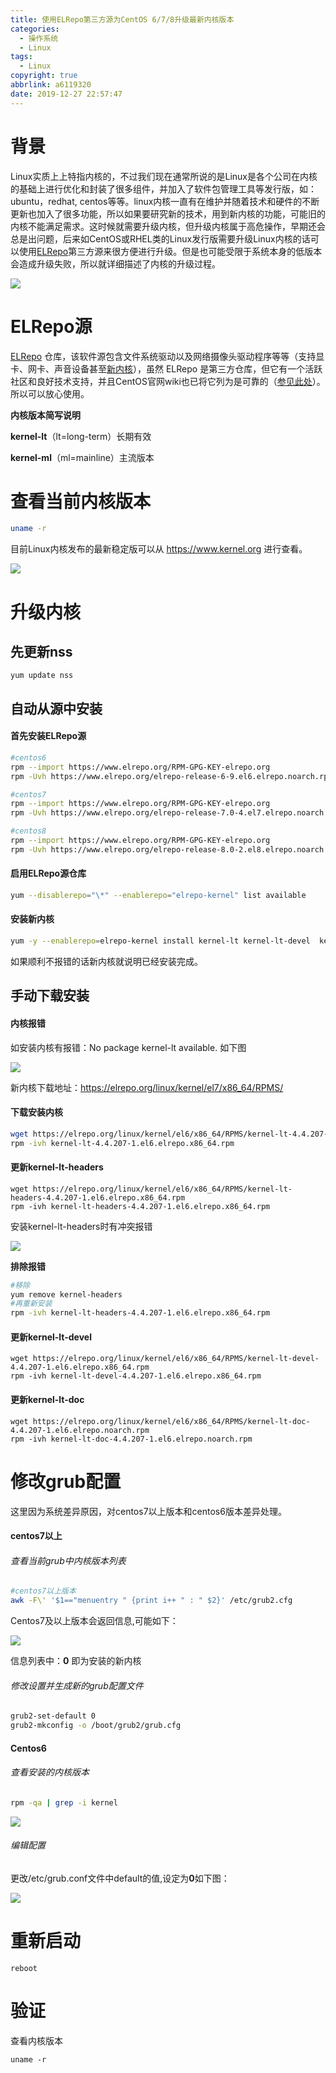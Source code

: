 ```yaml
---
title: 使用ELRepo第三方源为CentOS 6/7/8升级最新内核版本
categories:
  - 操作系统
  - Linux
tags:
  - Linux
copyright: true
abbrlink: a6119320
date: 2019-12-27 22:57:47
---
```


# 背景

Linux实质上上特指内核的，不过我们现在通常所说的是Linux是各个公司在内核的基础上进行优化和封装了很多组件，并加入了软件包管理工具等发行版，如：ubuntu，redhat,  centos等等。linux内核一直有在维护并随着技术和硬件的不断更新也加入了很多功能，所以如果要研究新的技术，用到新内核的功能，可能旧的内核不能满足需求。这时候就需要升级内核，但升级内核属于高危操作，早期还会总是出问题，后来如CentOS或RHEL类的Linux发行版需要升级Linux内核的话可以使用[ELRepo](http://elrepo.org/)第三方源来很方便进行升级。但是也可能受限于系统本身的低版本会造成升级失败，所以就详细描述了内核的升级过程。

![](使用ELRepo第三方源为CentOS-6-7-8升级最新内核版本/1.jpg)



<!--more-->

# ELRepo源

[ELRepo](https://www.elrepo.org/) 仓库，该软件源包含文件系统驱动以及网络摄像头驱动程序等等（支持显卡、网卡、声音设备甚至[新内核](https://linux.cn/article-8310-1.html)），虽然 ELRepo 是第三方仓库，但它有一个活跃社区和良好技术支持，并且CentOS官网wiki也已将它列为是可靠的（[参见此处](https://wiki.centos.org/AdditionalResources/Repositories)）。所以可以放心使用。

**内核版本简写说明**

**kernel-lt**（lt=long-term）长期有效

**kernel-ml**（ml=mainline）主流版本



# 查看当前内核版本

```bash
uname -r
```

目前Linux内核发布的最新稳定版可以从 https://www.kernel.org 进行查看。

![](使用ELRepo第三方源为CentOS-6-7-8升级最新内核版本/1.png)

# 升级内核

## 先更新nss

```
yum update nss
```



## 自动从源中安装

#### 首先安装ELRepo源

```bash
#centos6
rpm --import https://www.elrepo.org/RPM-GPG-KEY-elrepo.org
rpm -Uvh https://www.elrepo.org/elrepo-release-6-9.el6.elrepo.noarch.rpm

#centos7
rpm --import https://www.elrepo.org/RPM-GPG-KEY-elrepo.org
rpm -Uvh https://www.elrepo.org/elrepo-release-7.0-4.el7.elrepo.noarch.rpm

#centos8
rpm --import https://www.elrepo.org/RPM-GPG-KEY-elrepo.org
rpm -Uvh https://www.elrepo.org/elrepo-release-8.0-2.el8.elrepo.noarch.rpm
```

#### **启用ELRepo源仓库**

```bash
yum --disablerepo="\*" --enablerepo="elrepo-kernel" list available
```

#### **安装新内核**

```bash
yum -y --enablerepo=elrepo-kernel install kernel-lt kernel-lt-devel  kernel-lt-doc  kernel-lt-headers
```

如果顺利不报错的话新内核就说明已经安装完成。



## 手动下载安装

#### 内核报错

如安装内核有报错：No package kernel-lt available. 如下图

![](使用ELRepo第三方源为CentOS-6-7-8升级最新内核版本/3.png)

新内核下载地址：https://elrepo.org/linux/kernel/el7/x86_64/RPMS/

#### 下载安装内核

```bash
wget https://elrepo.org/linux/kernel/el6/x86_64/RPMS/kernel-lt-4.4.207-1.el6.elrepo.x86_64.rpm
rpm -ivh kernel-lt-4.4.207-1.el6.elrepo.x86_64.rpm
```



#### 更新kernel-lt-headers

```
wget https://elrepo.org/linux/kernel/el6/x86_64/RPMS/kernel-lt-headers-4.4.207-1.el6.elrepo.x86_64.rpm
rpm -ivh kernel-lt-headers-4.4.207-1.el6.elrepo.x86_64.rpm
```

 安装kernel-lt-headers时有冲突报错

![](使用ELRepo第三方源为CentOS-6-7-8升级最新内核版本/4.png)

**排除报错**

```bash
#移除
yum remove kernel-headers
#再重新安装
rpm -ivh kernel-lt-headers-4.4.207-1.el6.elrepo.x86_64.rpm
```



#### 更新kernel-lt-devel

```
wget https://elrepo.org/linux/kernel/el6/x86_64/RPMS/kernel-lt-devel-4.4.207-1.el6.elrepo.x86_64.rpm
rpm -ivh kernel-lt-devel-4.4.207-1.el6.elrepo.x86_64.rpm
```

#### 更新kernel-lt-doc

```
wget https://elrepo.org/linux/kernel/el6/x86_64/RPMS/kernel-lt-doc-4.4.207-1.el6.elrepo.noarch.rpm
rpm -ivh kernel-lt-doc-4.4.207-1.el6.elrepo.noarch.rpm
```



# 修改grub配置

这里因为系统差异原因，对centos7以上版本和centos6版本差异处理。

#### centos7以上

###### 查看当前grub中内核版本列表

```bash
#centos7以上版本
awk -F\' '$1=="menuentry " {print i++ " : " $2}' /etc/grub2.cfg
```

Centos7及以上版本会返回信息,可能如下：

![](使用ELRepo第三方源为CentOS-6-7-8升级最新内核版本/5.png)

信息列表中：**0** 即为安装的新内核



###### 修改设置并生成新的grub配置文件

```bash
grub2-set-default 0
grub2-mkconfig -o /boot/grub2/grub.cfg
```



#### Centos6

###### 查看安装的内核版本

```bash
rpm -qa | grep -i kernel
```

![](使用ELRepo第三方源为CentOS-6-7-8升级最新内核版本/6.png)

###### 编辑配置

更改/etc/grub.conf文件中default的值,设定为**0**如下图：

![](使用ELRepo第三方源为CentOS-6-7-8升级最新内核版本/2.png)



# 重新启动

```
reboot
```



# 验证

查看内核版本

```
uname -r
```



